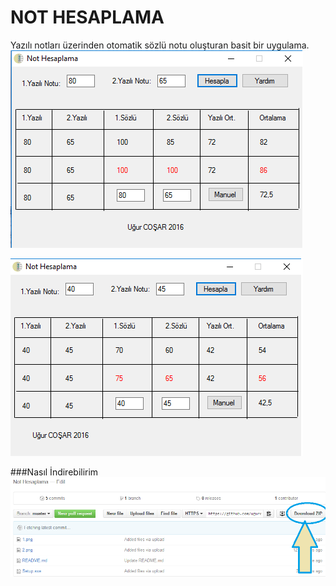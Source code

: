 # NOT HESAPLAMA
 Yazılı notları üzerinden otomatik sözlü notu oluşturan basit bir uygulama.
 ![image](https://raw.githubusercontent.com/ugurcosar/nothesaplama/master/1.png)
 
  ![image](https://raw.githubusercontent.com/ugurcosar/nothesaplama/master/2.png)
  
  ###Nasıl İndirebilirim
 ![image](https://raw.githubusercontent.com/ugurcosar/nothesaplama/master/3.png)
